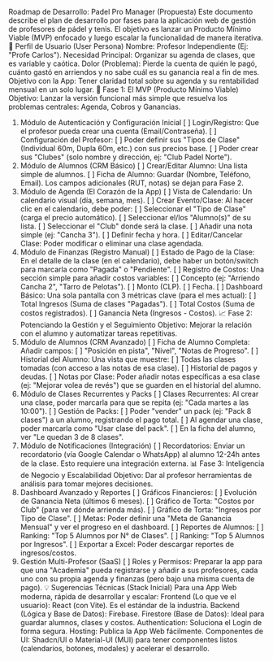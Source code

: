 Roadmap de Desarrollo: Padel Pro Manager (Propuesta)
Este documento describe el plan de desarrollo por fases para la aplicación web de gestión de profesores de pádel y tenis. El objetivo es lanzar un Producto Mínimo Viable (MVP) enfocado y luego escalar la funcionalidad de manera iterativa.
🎯 Perfil de Usuario (User Persona)
Nombre: Profesor Independiente (Ej: "Profe Carlos").
Necesidad Principal: Organizar su agenda de clases, que es variable y caótica.
Dolor (Problema): Pierde la cuenta de quién le pagó, cuánto gastó en arriendos y no sabe cuál es su ganancia real a fin de mes.
Objetivo con la App: Tener claridad total sobre su agenda y su rentabilidad mensual en un solo lugar.
🚀 Fase 1: El MVP (Producto Mínimo Viable)
Objetivo: Lanzar la versión funcional más simple que resuelva los problemas centrales: Agenda, Cobros y Ganancias.
1. Módulo de Autenticación y Configuración Inicial
[ ] Login/Registro: Que el profesor pueda crear una cuenta (Email/Contraseña).
[ ] Configuración del Profesor:
[ ] Poder definir sus "Tipos de Clase" (Individual 60m, Dupla 60m, etc.) con sus precios base.
[ ] Poder crear sus "Clubes" (solo nombre y dirección, ej: "Club Padel Norte").
2. Módulo de Alumnos (CRM Básico)
[ ] Crear/Editar Alumno: Una lista simple de alumnos.
[ ] Ficha de Alumno: Guardar (Nombre, Teléfono, Email). Los campos adicionales (RUT, notas) se dejan para Fase 2.
3. Módulo de Agenda (El Corazón de la App)
[ ] Vista de Calendario: Un calendario visual (día, semana, mes).
[ ] Crear Evento/Clase: Al hacer clic en el calendario, debe poder:
[ ] Seleccionar el "Tipo de Clase" (carga el precio automático).
[ ] Seleccionar el/los "Alumno(s)" de su lista.
[ ] Seleccionar el "Club" donde será la clase.
[ ] Añadir una nota simple (ej: "Cancha 3").
[ ] Definir fecha y hora.
[ ] Editar/Cancelar Clase: Poder modificar o eliminar una clase agendada.
4. Módulo de Finanzas (Registro Manual)
[ ] Estado de Pago de la Clase: En el detalle de la clase (en el calendario), debe haber un botón/switch para marcarla como "Pagada" o "Pendiente".
[ ] Registro de Costos: Una sección simple para añadir costos variables:
[ ] Concepto (ej: "Arriendo Cancha 2", "Tarro de Pelotas").
[ ] Monto (CLP).
[ ] Fecha.
[ ] Dashboard Básico: Una sola pantalla con 3 métricas clave (para el mes actual):
[ ] Total Ingresos (Suma de clases "Pagadas").
[ ] Total Costos (Suma de costos registrados).
[ ] Ganancia Neta (Ingresos - Costos).
📈 Fase 2: Potenciando la Gestión y el Seguimiento
Objetivo: Mejorar la relación con el alumno y automatizar tareas repetitivas.
1. Módulo de Alumnos (CRM Avanzado)
[ ] Ficha de Alumno Completa: Añadir campos:
[ ] "Posición en pista", "Nivel", "Notas de Progreso".
[ ] Historial del Alumno: Una vista que muestre:
[ ] Todas las clases tomadas (con acceso a las notas de esa clase).
[ ] Historial de pagos y deudas.
[ ] Notas por Clase: Poder añadir notas específicas a esa clase (ej: "Mejorar volea de revés") que se guarden en el historial del alumno.
2. Módulo de Clases Recurrentes y Packs
[ ] Clases Recurrentes: Al crear una clase, poder marcarla para que se repita (ej: "Cada martes a las 10:00").
[ ] Gestión de Packs:
[ ] Poder "vender" un pack (ej: "Pack 8 clases") a un alumno, registrando el pago total.
[ ] Al agendar una clase, poder marcarla como "Usar clase del pack".
[ ] En la ficha del alumno, ver "Le quedan 3 de 8 clases".
3. Módulo de Notificaciones (Integración)
[ ] Recordatorios: Enviar un recordatorio (vía Google Calendar o WhatsApp) al alumno 12-24h antes de la clase. Esto requiere una integración externa.
📊 Fase 3: Inteligencia de Negocio y Escalabilidad
Objetivo: Dar al profesor herramientas de análisis para tomar mejores decisiones.
1. Dashboard Avanzado y Reportes
[ ] Gráficos Financieros:
[ ] Evolución de Ganancia Neta (últimos 6 meses).
[ ] Gráfico de Torta: "Costos por Club" (para ver dónde arrienda más).
[ ] Gráfico de Torta: "Ingresos por Tipo de Clase".
[ ] Metas: Poder definir una "Meta de Ganancia Mensual" y ver el progreso en el dashboard.
[ ] Reportes de Alumnos:
[ ] Ranking: "Top 5 Alumnos por N° de Clases".
[ ] Ranking: "Top 5 Alumnos por Ingresos".
[ ] Exportar a Excel: Poder descargar reportes de ingresos/costos.
2. Gestión Multi-Profesor (SaaS)
[ ] Roles y Permisos: Preparar la app para que una "Academia" pueda registrarse y añadir a sus profesores, cada uno con su propia agenda y finanzas (pero bajo una misma cuenta de pago).
💡 Sugerencias Técnicas (Stack Inicial)
Para una App Web moderna, rápida de desarrollar y escalar:
Frontend (Lo que ve el usuario): React (con Vite). Es el estándar de la industria.
Backend (Lógica y Base de Datos): Firebase.
Firestore (Base de Datos): Ideal para guardar alumnos, clases y costos.
Authentication: Soluciona el Login de forma segura.
Hosting: Publica la App Web fácilmente.
Componentes de UI: Shadcn/UI o Material-UI (MUI) para tener componentes listos (calendarios, botones, modales) y acelerar el desarrollo.
